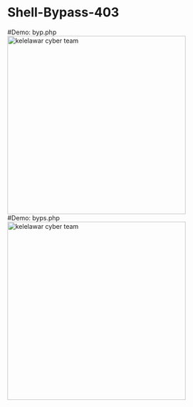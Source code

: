 # Shell-Bypass-403

#Demo: byp.php
<img src="https://b.top4top.io/p_2240atjle0.png" width="400" height="400" alt="kelelawar cyber team">
<br>
#Demo: byps.php
<img src="https://b.top4top.io/p_2240atjle0.png" width="400" height="400" alt="kelelawar cyber team">
